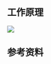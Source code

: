 



## 工作原理
![](https://cdn-pri.nlark.com/yuque/0/2018/png/103176/1537433178986-944ad09d-32a7-4970-9441-5f4b8cad2c03.png)

## 参考资料

